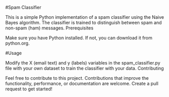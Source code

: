 #Spam Classifier

This is a simple Python implementation of a spam classifier using the Naive Bayes algorithm. The classifier is trained to distinguish between spam and non-spam (ham) messages.
Prerequisites

Make sure you have Python installed. If not, you can download it from python.org.

#Usage

Modify the X (email text) and y (labels) variables in the spam_classifier.py file with your own dataset to train the classifier with your data.
Contributing

Feel free to contribute to this project. Contributions that improve the functionality, performance, or documentation are welcome. Create a pull request to get started!
